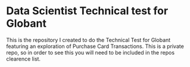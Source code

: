 # Data Scientist Technical test for Globant

This is the repository I created to do the Technical Test for Globant featuring an exploration of Purchase Card Transactions. This is a private repo, so in order to see this you will need to be included in the repos clearence list. 
